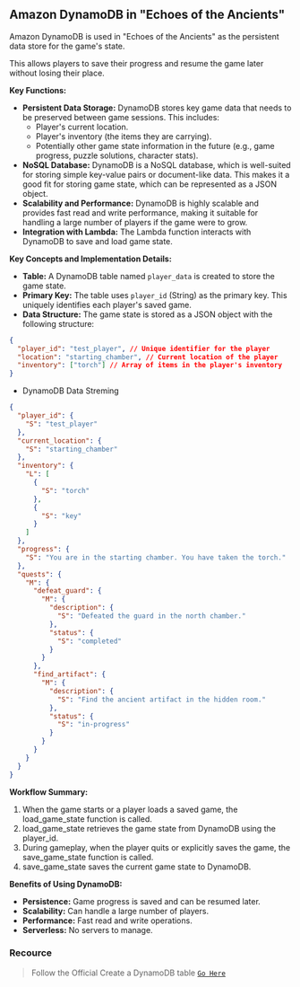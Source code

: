 ## Amazon DynamoDB in "Echoes of the Ancients"

Amazon DynamoDB is used in "Echoes of the Ancients" as the persistent data store for the game's state. <p>This allows players to save their progress and resume the game later without losing their place.


**Key Functions:**

*   **Persistent Data Storage:** DynamoDB stores key game data that needs to be preserved between game sessions. This includes:
    *   Player's current location.
    *   Player's inventory (the items they are carrying).
    *   Potentially other game state information in the future (e.g., game progress, puzzle solutions, character stats).
*   **NoSQL Database:** DynamoDB is a NoSQL database, which is well-suited for storing simple key-value pairs or document-like data. This makes it a good fit for storing game state, which can be represented as a JSON object.
*   **Scalability and Performance:** DynamoDB is highly scalable and provides fast read and write performance, making it suitable for handling a large number of players if the game were to grow.
*   **Integration with Lambda:** The Lambda function interacts with DynamoDB to save and load game state.

**Key Concepts and Implementation Details:**

*   **Table:** A DynamoDB table named `player_data` is created to store the game state.
*   **Primary Key:** The table uses `player_id` (String) as the primary key. This uniquely identifies each player's saved game.
*   **Data Structure:** The game state is stored as a JSON object with the following structure:

```json
{
  "player_id": "test_player", // Unique identifier for the player
  "location": "starting_chamber", // Current location of the player
  "inventory": ["torch"] // Array of items in the player's inventory
}
```
- DynamoDB Data Streming
```json
{
  "player_id": {
    "S": "test_player"
  },
  "current_location": {
    "S": "starting_chamber"
  },
  "inventory": {
    "L": [
      {
        "S": "torch"
      },
      {
        "S": "key"
      }
    ]
  },
  "progress": {
    "S": "You are in the starting chamber. You have taken the torch."
  },
  "quests": {
    "M": {
      "defeat_guard": {
        "M": {
          "description": {
            "S": "Defeated the guard in the north chamber."
          },
          "status": {
            "S": "completed"
          }
        }
      },
      "find_artifact": {
        "M": {
          "description": {
            "S": "Find the ancient artifact in the hidden room."
          },
          "status": {
            "S": "in-progress"
          }
        }
      }
    }
  }
}
```

**Workflow Summary:**
1.    When the game starts or a player loads a saved game, the load_game_state function is called.
2.    load_game_state retrieves the game state from DynamoDB using the player_id.
3.    During gameplay, when the player quits or explicitly saves the game, the save_game_state function is called.
4.    save_game_state saves the current game state to DynamoDB.

**Benefits of Using DynamoDB:**
*    **Persistence:** Game progress is saved and can be resumed later.
*    **Scalability:** Can handle a large number of players.
*    **Performance:** Fast read and write operations.
*    **Serverless:** No servers to manage.

### Recource
> Follow the Official Create a DynamoDB table [`Go Here`](https://docs.aws.amazon.com/amazondynamodb/latest/developerguide/getting-started-step-1.html)